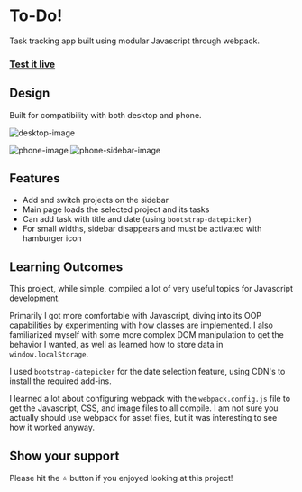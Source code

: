 # To-Do!

Task tracking app built using modular Javascript through webpack. 

### [Test it live](https://bboylen.github.io/to-do/) 

## Design

Built for compatibility with both desktop and phone.

![desktop-image](https://user-images.githubusercontent.com/52515015/104399900-3cf17d00-5517-11eb-80b9-f65dde0dd86d.png)

![phone-image](https://user-images.githubusercontent.com/52515015/104399649-b2a91900-5516-11eb-9d86-8bee785565a4.png)
![phone-sidebar-image](https://user-images.githubusercontent.com/52515015/104399554-87bec500-5516-11eb-813d-67c2be37c65c.png)

## Features

* Add and switch projects on the sidebar
* Main page loads the selected project and its tasks
* Can add task with title and date (using `bootstrap-datepicker`)
* For small widths, sidebar disappears and must be activated with hamburger icon

## Learning Outcomes

This project, while simple, compiled a lot of very useful topics for Javascript development.

Primarily I got more comfortable with Javascript, diving into its OOP capabilities by experimenting with how classes are implemented. I also familiarized myself with some more complex DOM manipulation to get the behavior I wanted, as well as learned how to store data in `window.localStorage`.

I used `bootstrap-datepicker` for the date selection feature, using CDN's to install the required add-ins.

I learned a lot about configuring webpack with the `webpack.config.js` file to get the Javascript, CSS, and image files to all compile. I am not sure you actually should use webpack for asset files, but it was interesting to see how it worked anyway.



## Show your support

Please hit the :star: button if you enjoyed looking at this project!

